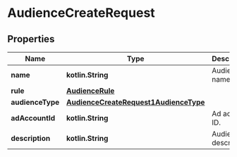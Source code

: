 
# AudienceCreateRequest

## Properties
| Name | Type | Description | Notes |
| ------------ | ------------- | ------------- | ------------- |
| **name** | **kotlin.String** | Audience name. |  |
| **rule** | [**AudienceRule**](AudienceRule.md) |  |  |
| **audienceType** | [**AudienceCreateRequest1AudienceType**](AudienceCreateRequest1AudienceType.md) |  |  |
| **adAccountId** | **kotlin.String** | Ad account ID. |  [optional] |
| **description** | **kotlin.String** | Audience description. |  [optional] |



